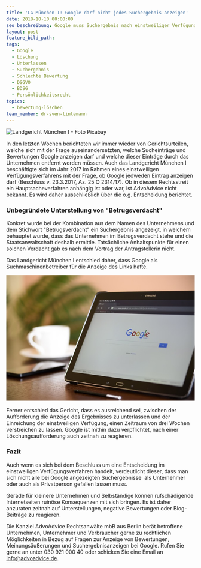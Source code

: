 ```yaml
---
title: 'LG München I: Google darf nicht jedes Suchergebnis anzeigen'
date: 2018-10-10 00:00:00
seo_beschreibung: Google muss Suchergebnis nach einstweiliger Verfügung löschen
layout: post
feature_bild_path:
tags:
  - Google
  - Löschung
  - Unterlassen
  - Suchergebnis
  - Schlechte Bewertung
  - DSGVO
  - BDSG
  - Persönlichkeitsrecht
topics:
  - bewertung-löschen
team_member: dr-sven-tintemann
---
```


![Landgericht München I - Foto Pixabay](/uploads/lg-münchen-i-1.jpg "Landgericht München I verurteilt Google")

In den letzten Wochen berichteten wir immer wieder von Gerichtsurteilen, welche sich mit der Frage auseinandersetzten, welche Sucheintr&auml;ge und Bewertungen Google anzeigen darf und welche dieser Eintr&auml;ge durch das Unternehmen entfernt werden m&uuml;ssen. Auch das Landgericht M&uuml;nchen I besch&auml;ftigte sich im Jahr 2017 im Rahmen eines einstweiligen Verf&uuml;gungsverfahrens mit der Frage, ob Google jedweden Eintrag anzeigen darf (Beschluss v. 23.3.2017, Az. 25 O 2314/17). Ob in diesem Rechtsstreit ein Hauptsacheverfahren anh&auml;ngig ist oder war, ist AdvoAdvice nicht bekannt. Es wird daher ausschlie&szlig;lich &uuml;ber die o.g. Entscheidung berichtet.

### Unbegr&uuml;ndete Unterstellung von "Betrugsverdacht"

Konkret wurde bei der Kombination aus dem Namen des Unternehmens und dem Stichwort "Betrugsverdacht" ein Suchergebnis angezeigt, in welchem behauptet wurde, dass das Unternehmen im Betrugsverdacht stehe und die Staatsanwaltschaft deshalb ermittle. Tats&auml;chliche Anhaltspunkte f&uuml;r einen solchen Verdacht gab es nach dem Vortrag der Antragstellerin nicht.

Das Landgericht M&uuml;nchen I entschied daher, dass Google als Suchmaschinenbetreiber f&uuml;r die Anzeige des Links hafte.

![Google Suche - Foto Pixabay](/uploads/internet-search-engine-1433323-640.jpg "Nicht jedes Suchergebnis ist rechtmäßig")

Ferner entschied das Gericht, dass es ausreichend sei, zwischen der Aufforderung die Anzeige des Ergebnisses zu unterlassen und der Einreichung der einstweiligen Verf&uuml;gung, einen Zeitraum von drei Wochen verstreichen zu lassen. Google ist mithin dazu verpflichtet, nach einer L&ouml;schungsaufforderung auch zeitnah zu reagieren.

### Fazit

Auch wenn es sich bei dem Beschluss um eine Entscheidung im einstweiligen Verf&uuml;gungsverfahren handelt, verdeutlicht dieser, dass man sich nicht alle bei Google angezeigten Suchergebnisse&nbsp; als Unternehmer oder auch als Privatperson gefallen lassen muss.

Gerade f&uuml;r kleinere Unternehmen und Selbst&auml;ndige k&ouml;nnen rufsch&auml;digende Internetseiten ruin&ouml;se Konsequenzen mit sich bringen. Es ist daher anzuraten zeitnah auf Unterstellungen, negative Bewertungen oder Blog-Beitr&auml;ge zu reagieren.

Die Kanzlei AdvoAdvice Rechtsanw&auml;lte mbB aus Berlin ber&auml;t betroffene Unternehmen, Unternehmer und Verbraucher gerne zu rechtlichen M&ouml;glichkeiten in Bezug auf Fragen zur Anzeige von Bewertungen, Meinungs&auml;u&szlig;erungen und Suchergebnisanzeigen bei Google. Rufen Sie gerne an unter 030 921 000 40 oder schicken Sie eine Email an info@advoadvice.de.